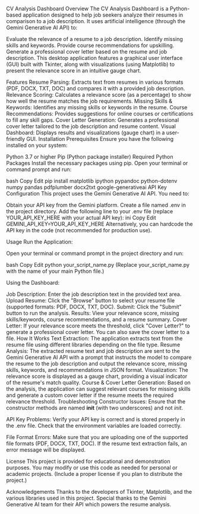 CV Analysis Dashboard
Overview
The CV Analysis Dashboard is a Python-based application designed to help job seekers analyze their resumes in comparison to a job description. It uses artificial intelligence (through the Gemini Generative AI API) to:

Evaluate the relevance of a resume to a job description.
Identify missing skills and keywords.
Provide course recommendations for upskilling.
Generate a professional cover letter based on the resume and job description.
This desktop application features a graphical user interface (GUI) built with Tkinter, along with visualizations (using Matplotlib) to present the relevance score in an intuitive gauge chart.

Features
Resume Parsing: Extracts text from resumes in various formats (PDF, DOCX, TXT, DOC) and compares it with a provided job description.
Relevance Scoring: Calculates a relevance score (as a percentage) to show how well the resume matches the job requirements.
Missing Skills & Keywords: Identifies any missing skills or keywords in the resume.
Course Recommendations: Provides suggestions for online courses or certifications to fill any skill gaps.
Cover Letter Generation: Generates a professional cover letter tailored to the job description and resume content.
Visual Dashboard: Displays results and visualizations (gauge chart) in a user-friendly GUI.
Installation
Prerequisites
Ensure you have the following installed on your system:

Python 3.7 or higher
Pip (Python package installer)
Required Python Packages
Install the necessary packages using pip. Open your terminal or command prompt and run:

bash
Copy
Edit
pip install matplotlib ipython pypandoc python-dotenv numpy pandas pdfplumber docx2txt google-generativeai
API Key Configuration
This project uses the Gemini Generative AI API. You need to:

Obtain your API key from the Gemini platform.
Create a file named .env in the project directory.
Add the following line to your .env file (replace YOUR_API_KEY_HERE with your actual API key):
ini
Copy
Edit
GEMINI_API_KEY=YOUR_API_KEY_HERE
Alternatively, you can hardcode the API key in the code (not recommended for production use).

Usage
Run the Application:

Open your terminal or command prompt in the project directory and run:

bash
Copy
Edit
python your_script_name.py
(Replace your_script_name.py with the name of your main Python file.)

Using the Dashboard:

Job Description: Enter the job description text in the provided text area.
Upload Resume: Click the "Browse" button to select your resume file (supported formats: PDF, DOCX, TXT, DOC).
Submit: Click the "Submit" button to run the analysis.
Results: View your relevance score, missing skills/keywords, course recommendations, and a resume summary.
Cover Letter: If your relevance score meets the threshold, click "Cover Letter?" to generate a professional cover letter. You can also save the cover letter to a file.
How It Works
Text Extraction: The application extracts text from the resume file using different libraries depending on the file type.
Resume Analysis: The extracted resume text and job description are sent to the Gemini Generative AI API with a prompt that instructs the model to compare the resume to the job description and output the relevance score, missing skills, keywords, and recommendations in JSON format.
Visualization: The relevance score is displayed as a gauge chart, providing a visual indicator of the resume's match quality.
Course & Cover Letter Generation: Based on the analysis, the application can suggest relevant courses for missing skills and generate a custom cover letter if the resume meets the required relevance threshold.
Troubleshooting
Constructor Issues:
Ensure that the constructor methods are named __init__ (with two underscores) and not _init_.

API Key Problems:
Verify your API key is correct and is stored properly in the .env file. Check that the environment variables are loaded correctly.

File Format Errors:
Make sure that you are uploading one of the supported file formats (PDF, DOCX, TXT, DOC). If the resume text extraction fails, an error message will be displayed.

License
This project is provided for educational and demonstration purposes. You may modify or use this code as needed for personal or academic projects. (Include a proper license if you plan to distribute the project.)

Acknowledgements
Thanks to the developers of Tkinter, Matplotlib, and the various libraries used in this project.
Special thanks to the Gemini Generative AI team for their API which powers the resume analysis.

